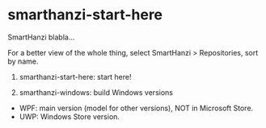 # smarthanzi-start-here

SmartHanzi blabla...

For a better view of the whole thing, select SmartHanzi > Repositories, sort by name.

1. smarthanzi-start-here: start here!

2. smarthanzi-windows: build Windows versions
- WPF: main version (model for other versions), NOT in Microsoft Store.
- UWP: Windows Store version.
